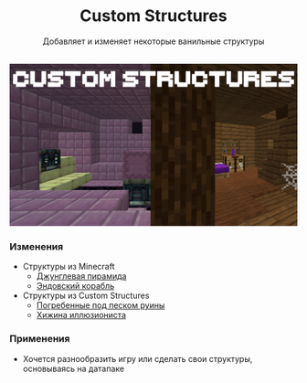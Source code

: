 <div align="center">

<h1> Custom Structures </h1>
Добавляет и изменяет некоторые ванильные структуры <br><br>

![image](https://github.com/Slarof/Custom_Structures/blob/main/files/2024-11-17_20.00.21.png) <br>
</div>



### Изменения
- Структуры из Minecraft
  - [Джунглевая пирамида](https://github.com/Slarof/Custom_Structures/blob/main/docs/minecraft/jungle_pyramid.md)
  - [Эндовский корабль](https://github.com/Slarof/Custom_Structures/blob/main/docs/minecraft/end_ship.md)
- Структуры из Custom Structures
  - [Погребенные под песком руины](https://github.com/Slarof/Custom_Structures/blob/main/docs/structures/buried_ruins_sand.md)
  - [Хижина иллюзиониста](https://github.com/Slarof/Custom_Structures/blob/main/docs/structures/illusioner_shack.md)

### Применения
- Хочется разнообразить игру или сделать свои структуры, основываясь на датапаке
